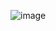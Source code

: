![image](https://user-images.githubusercontent.com/2145211/51567159-8a750b00-1e64-11e9-9140-e2a8e5837ab9.png)
